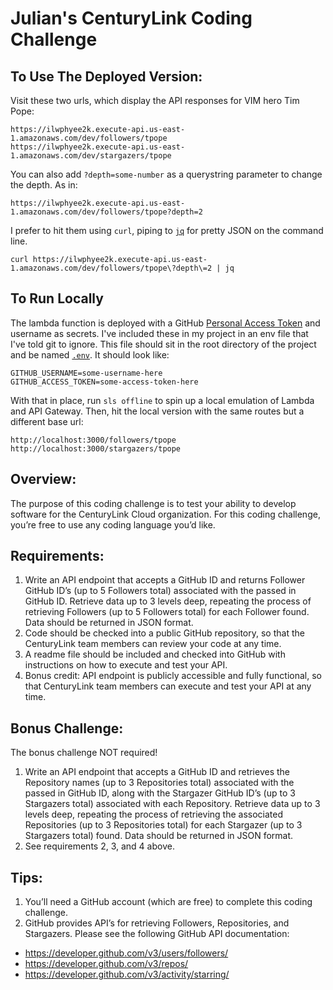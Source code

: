 # Julian's CenturyLink Coding Challenge

## To Use The Deployed Version:

Visit these two urls, which display the API responses for VIM hero Tim Pope:

```
https://ilwphyee2k.execute-api.us-east-1.amazonaws.com/dev/followers/tpope
https://ilwphyee2k.execute-api.us-east-1.amazonaws.com/dev/stargazers/tpope
```

You can also add `?depth=some-number` as a querystring parameter to change the depth. As in:

```
https://ilwphyee2k.execute-api.us-east-1.amazonaws.com/dev/followers/tpope?depth=2
```

I prefer to hit them using `curl`, piping to [`jq`](https://stedolan.github.io/jq/) for pretty JSON on the command line.

```
curl https://ilwphyee2k.execute-api.us-east-1.amazonaws.com/dev/followers/tpope\?depth\=2 | jq
```

## To Run Locally

The lambda function is deployed with a GitHub [Personal Access Token](https://github.com/settings/tokens) and username as secrets.  I've included these in my project in an env file that I've told git to ignore.  This file should sit in the root directory of the project and be named [`.env`](https://www.npmjs.com/package/dotenv).  It should look like:

```
GITHUB_USERNAME=some-username-here
GITHUB_ACCESS_TOKEN=some-access-token-here
```

With that in place, run `sls offline` to spin up a local emulation of Lambda and API Gateway.  Then, hit the local version with the same routes but a different base url:

```
http://localhost:3000/followers/tpope
http://localhost:3000/stargazers/tpope
```

## Overview:
The purpose of this coding challenge is to test your ability to develop software for the CenturyLink Cloud organization. For this coding challenge, you’re free to use any coding language you’d like.

## Requirements: 

1. Write an API endpoint that accepts a GitHub ID and returns Follower GitHub ID’s (up to 5 Followers total) associated with the passed in GitHub ID.  Retrieve data up to 3 levels deep, repeating the process of retrieving Followers (up to 5 Followers total) for each Follower found.  Data should be returned in JSON format.
1. Code should be checked into a public GitHub repository, so that the CenturyLink team members can review your code at any time.
1. A readme file should be included and checked into GitHub with instructions on how to execute and test your API.
1. Bonus credit: API endpoint is publicly accessible and fully functional, so that CenturyLink team members can execute and test your API at any time.

## Bonus Challenge:

The bonus challenge NOT required!

1. Write an API endpoint that accepts a GitHub ID and retrieves the Repository names (up to 3 Repositories total) associated with the passed in GitHub ID, along with the Stargazer GitHub ID’s (up to 3 Stargazers total) associated with each Repository.  Retrieve data up to 3 levels deep, repeating the process of retrieving the associated Repositories (up to 3 Repositories total) for each Stargazer (up to 3 Stargazers total) found.  Data should be returned in JSON format.
1. See requirements 2, 3, and 4 above.

## Tips:

1. You’ll need a GitHub account (which are free) to complete this coding challenge.
1. GitHub provides API’s for retrieving Followers, Repositories, and Stargazers.  Please see the following GitHub API documentation:
  * https://developer.github.com/v3/users/followers/ 
  * https://developer.github.com/v3/repos/
  * https://developer.github.com/v3/activity/starring/
